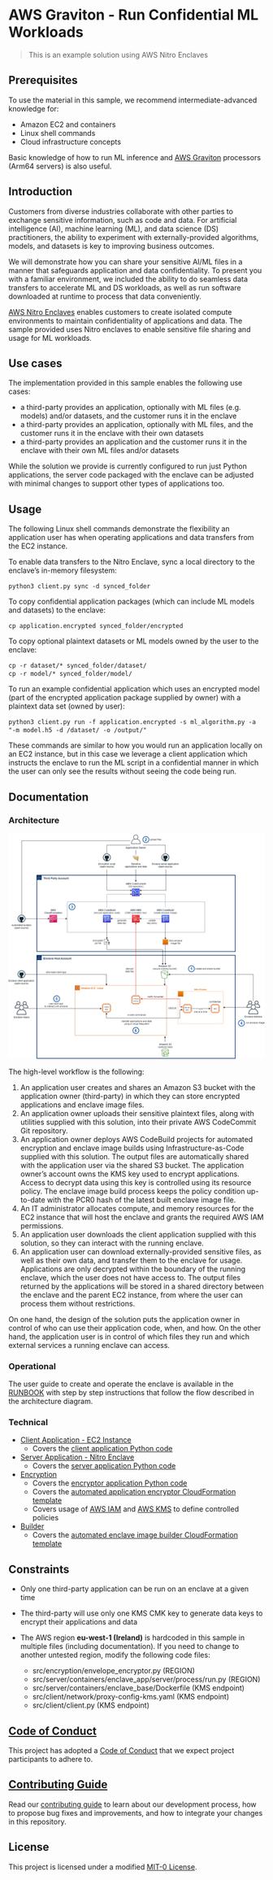 # AWS Graviton - Run Confidential ML Workloads

> This is an example solution using AWS Nitro Enclaves

## Prerequisites

To use the material in this sample, we recommend
 intermediate-advanced knowledge for:
- Amazon EC2 and containers
- Linux shell commands
- Cloud infrastructure concepts

Basic knowledge of how to run ML inference and
 [AWS Graviton](https://aws.amazon.com/ec2/graviton/)
 processors (Arm64 servers) is also useful.

## Introduction

Customers from diverse industries collaborate with other parties to exchange
 sensitive information, such as code and data. For artificial intelligence
 (AI), machine learning (ML), and data science (DS) practitioners, the ability
 to experiment with externally-provided algorithms, models, and datasets is
 key to improving business outcomes.

We will demonstrate how you can share your sensitive AI/ML files
 in a manner that safeguards application and data confidentiality.
 To present you with a familiar environment, we included the ability
 to do seamless data transfers to accelerate ML and DS workloads,
 as well as run software downloaded at runtime to process that
 data conveniently.
 
[AWS Nitro Enclaves](https://aws.amazon.com/ec2/nitro/nitro-enclaves/)
 enables customers to create isolated compute environments to maintain
 confidentiality of applications and data. The sample provided uses
 Nitro enclaves to enable sensitive file sharing and usage
 for ML workloads.

## Use cases

The implementation provided in this sample enables the following use cases:
-	a third-party provides an application, optionally with ML files
 (e.g. models) and/or datasets, and the customer runs it in the enclave
-	a third-party provides an application, optionally with ML files,
 and the customer runs it in the enclave with their own datasets
-	a third-party provides an application and the customer runs it
 in the enclave with their own ML files and/or datasets

While the solution we provide is currently configured to run just Python
 applications, the server code packaged with the enclave can be adjusted
  with minimal changes to support other types of applications too.

## Usage

The following Linux shell commands demonstrate the flexibility an application
 user has when operating applications and data transfers from the EC2 instance.

To enable data transfers to the Nitro Enclave, sync a local directory
 to the enclave’s in-memory filesystem:

```shell
python3 client.py sync -d synced_folder
```

To copy confidential application packages (which can include ML models and datasets)
 to the enclave:
```shell
cp application.encrypted synced_folder/encrypted
```

To copy optional plaintext datasets or ML models owned by the user to the enclave:
```shell
cp -r dataset/* synced_folder/dataset/
cp -r model/* synced_folder/model/
```

To run an example confidential application which uses an encrypted model
 (part of the encrypted application package supplied by owner) with a
 plaintext data set (owned by user):
```shell
python3 client.py run -f application.encrypted -s ml_algorithm.py -a "-m model.h5 -d /dataset/ -o /output/"
```

These commands are similar to how you would run an application locally on
 an EC2 instance, but in this case we leverage a client application which
 instructs the enclave to run the ML script in a confidential manner in
 which the user can only see the results without seeing the code being run.

## Documentation

### Architecture

![Architecture Diagram](images/architecture-diagram.png)

The high-level workflow is the following:
1.	An application user creates and shares an Amazon S3 bucket with the application owner (third-party) in which they can store encrypted applications and enclave image files.
2.	An application owner uploads their sensitive plaintext files, along with utilities supplied with this solution, into their private AWS CodeCommit Git repository.
3.	An application owner deploys AWS CodeBuild projects for automated encryption and enclave image builds using Infrastructure-as-Code supplied with this solution. The output files are automatically shared with the application user via the shared S3 bucket. The application owner’s account owns the KMS key used to encrypt applications. Access to decrypt data using this key is controlled using its resource policy. The enclave image build process keeps the policy condition up-to-date with the PCR0 hash of the latest built enclave image file.
4.	An IT administrator allocates compute, and memory resources for the EC2 instance that will host the enclave and grants the required AWS IAM permissions.
5.	An application user downloads the client application supplied with this solution, so they can interact with the running enclave.
6.	An application user can download externally-provided sensitive files, as well as their own data, and transfer them to the enclave for usage. Applications are only decrypted within the boundary of the running enclave, which the user does not have access to. The output files returned by the applications will be stored in a shared directory between the enclave and the parent EC2 instance, from where the user can process them without restrictions.

On one hand, the design of the solution puts the application owner in control of who can use their application code, when, and how. On the other hand, the application user is in control of which files they run and which external services a running enclave can access.

### Operational

The user guide to create and operate the enclave is available in the
 [RUNBOOK](./RUNBOOK.md) with step by step instructions that follow
  the flow described in the architecture diagram.

### Technical

- [Client Application - EC2 Instance](./doc/Client.md)
  - Covers the [client application Python code](./src/client)
- [Server Application - Nitro Enclave](./doc/Server.md)
  - Covers the [server application Python code](./src/server)
- [Encryption](./doc/Encryption.md)
  - Covers the
  [encryptor application Python code](./src/encryption/envelope_encryptor.py)
  - Covers the
  [automated application encryptor CloudFormation template](./src/encryption/Deploy-ApplicationEncryptor-Cfn.yaml)
  - Covers usage of [AWS IAM](https://aws.amazon.com/iam/)
  and [AWS KMS](https://aws.amazon.com/kms/) to define controlled policies
- [Builder](./doc/Builder.md)
  - Covers the
  [automated enclave image builder CloudFormation template](./src/builder/Deploy-NitroImageBuilder-Cfn.yaml)

## Constraints

- Only one third-party application can be run on an enclave at a given time
- The third-party will use only one KMS CMK key to generate data keys to encrypt
 their applications and data

- The AWS region **eu-west-1 (Ireland)** is hardcoded in this sample in multiple
 files (including documentation). If you need to change to another untested
 region, modify the following code files:
  - src/encryption/envelope_encryptor.py (REGION)
  - src/server/containers/enclave_app/server/process/run.py (REGION)
  - src/server/containers/enclave_base/Dockerfile (KMS endpoint)
  - src/client/network/proxy-config-kms.yaml (KMS endpoint)
  - src/client/client.py (KMS endpoint)

## [Code of Conduct](CODE_OF_CONDUCT.md)

This project has adopted a [Code of Conduct](./CODE_OF_CONDUCT.md)
 that we expect project participants to adhere to.

## [Contributing Guide](CONTRIBUTING.md)

Read our [contributing guide](./CONTRIBUTING.md) to learn about our development process,
 how to propose bug fixes and improvements, and how to
 integrate your changes in this repository.

## License

This project is licensed under a modified [MIT-0 License](./LICENSE).
